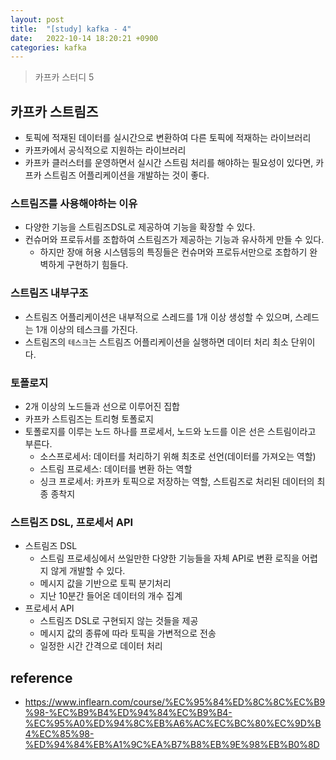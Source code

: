 ```yaml
---
layout: post
title:  "[study] kafka - 4"
date:   2022-10-14 18:20:21 +0900
categories: kafka
---
```


> 카프카 스터디 5

## 카프카 스트림즈
- 토픽에 적재된 데이터를 실시간으로 변환하여 다른 토픽에 적재하는 라이브러리
- 카프카에서 공식적으로 지원하는 라이브러리
- 카프카 클러스터를 운영하면서 실시간 스트림 처리를 해야하는 필요성이 있다면, 카프카 스트림즈 어플리케이션을 개발하는 것이 좋다.

### 스트림즈를 사용해야하는 이유
- 다양한 기능을 스트림즈DSL로 제공하여 기능을 확장할 수 있다.
- 컨슈머와 프로듀서를 조합하여 스트림즈가 제공하는 기능과 유사하게 만들 수 있다.
    - 하지만 장애 허용 시스템등의 특징들은 컨슈머와 프로듀서만으로 조합하기 완벽하게 구현하기 힘들다.

### 스트림즈 내부구조
- 스트림즈 어플리케이션은 내부적으로 스레드를 1개 이상 생성할 수 있으며, 스레드는 1개 이상의 테스크를 가진다.
- 스트림즈의 `테스크`는 스트림즈 어플리케이션을 실행하면 데이터 처리 최소 단위이다.

### 토폴로지
- 2개 이상의 노드들과 선으로 이루어진 집합
- 카프카 스트림즈는 트리형 토폴로지
- 토폴로지를 이루는 노드 하나를 프로세서, 노드와 노드를 이은 선은 스트림이라고 부른다.
    - 소스프로세서: 데이터를 처리하기 위해 최초로 선언(데이터를 가져오는 역할)
    - 스트림 프로세스: 데이터를 변환 하는 역할
    - 싱크 프로세서: 카프카 토픽으로 저장하는 역할, 스트림즈로 처리된 데이터의 최종 종착지 

### 스트림즈 DSL, 프로세서 API
- 스트림즈 DSL
    - 스트림 프로세싱에서 쓰일만한 다양한 기능들을 자체 API로 변환 로직을 어렵지 않게 개발할 수 있다.
    - 메시지 값을 기반으로 토픽 분기처리
    - 지난 10분간 들어온 데이터의 개수 집계
- 프로세서 API 
    - 스트림즈 DSL로 구현되지 않는 것들을 제공
    - 메시지 값의 종류에 따라 토픽을 가변적으로 전송
    - 일정한 시간 간격으로 데이터 처리

## reference
- https://www.inflearn.com/course/%EC%95%84%ED%8C%8C%EC%B9%98-%EC%B9%B4%ED%94%84%EC%B9%B4-%EC%95%A0%ED%94%8C%EB%A6%AC%EC%BC%80%EC%9D%B4%EC%85%98-%ED%94%84%EB%A1%9C%EA%B7%B8%EB%9E%98%EB%B0%8D